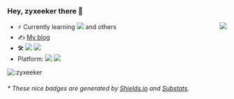 ### Hey, zyxeeker there 👋 

[<img align="right" src="https://github-readme-stats.vercel.app/api?username=zyxeeker&include_all_commits=true&show_icons=true&theme=tokyonight">](https://github.com/zyxeeker)

- ⚡ Currently learning [![](https://img.shields.io/badge/-C++-007396?style=flat-square&logo=c&logoColor=ffffff)]() and others
- ✍ [My blog](https://zyxeeker.github.io)
- 🛠 [![](https://img.shields.io/badge/Intellij-CLion-blue?style=flat-square&logo=jetbrains&logoColor=000000)](https://code.visualstudio.com/) [![](https://img.shields.io/badge/MS-VSCode-blue?style=flat-square&logo=windows&logoColor=000000)](https://code.visualstudio.com/)
- Platform: [![](https://img.shields.io/badge/Windows-10-2376bc?style=flat-square&logo=windows&logoColor=ffffff)](https://www.microsoft.com/windows/get-windows-10) ![](https://img.shields.io/badge/Ubuntu-24.04-orange?logo=ubuntu&style=flat-square)

![:zyxeeker](https://count.getloli.com/get/@:name)

<h6>* These nice badges are generated by <a href="https://shields.io/">Shields.io</a> and <a href="https://github.com/spencerwooo/Substats">Substats</a>.</h6>
